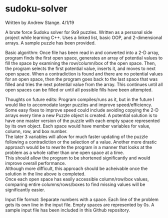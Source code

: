 # sudoku-solver
Written by Andrew Stange. 4/1/19

A brute force Sudoku solver for 9x9 puzzles.  Written as a personal side project while learning C++.  Uses a linked list, basic OOP, and 2-dimensional arrays.  A sample puzzle has been provided.


 Basic algorithm:
    Once file has been read in and converted into a 2-D array, program finds the first open space, generates an array of potential values to fill the space by examining the row/column/box of the open space.
    Then, the program selects the first potential value, inserts it, and moves to next open space.
    When a contradiction is found and there are no potential values for an open space, then the program goes back to the last space that was filled and tries the next potential value from the array.
    This continues until all open spaces can be filled or until all possible fills have been attempted.
 
 
 Thoughts on future edits:
    Program compiles/runs as it, but in the future I would like to accomodate larger puzzles and improve speed/efficiency.
    Some easy fixes to improve speed could include avoiding copying the 2-D arrays every time a new Puzzle object is created.
    A potential solution is to have one master version of the puzzle with each empty space  represented by its own object. Each space would have member variables for value, column, row, and box number.  
    The later 3 variables will allow for much faster updating of the puzzle following a contradiction or the selection of a value.
    Another more drastic approach would be to rewrite the program in a manner that looks at the problem as a whole rather than one open space at a time.  
    This should allow the program to be shortened significantly and would improve overall performance.  
    Although more difficult, this approach should be acheivable once the solution in the line above is completed.  
    Once each open space has easily accessible column/row/box values, comparing entire columns/rows/boxes to find missing values will be significantly easier.
 
 
 Input file format:
    Separate numbers with a space.  Each line of the problem gets its own line in the input file.  Empty spaces are represented by 0s.
    A sample input file has been included in this Github repository.
 
